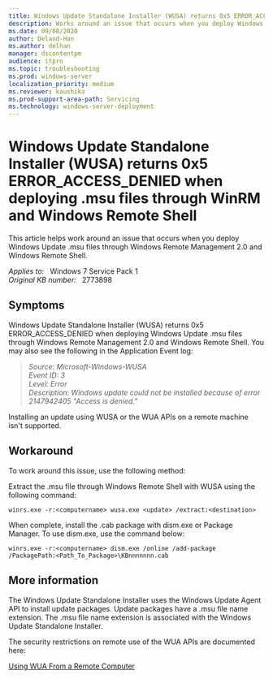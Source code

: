 ```yaml
---
title: Windows Update Standalone Installer (WUSA) returns 0x5 ERROR_ACCESS_DENIED
description: Works around an issue that occurs when you deploy Windows Update .msu files through Windows Remote Management 2.0 and Windows Remote Shell.
ms.date: 09/08/2020
author: Deland-Han
ms.author: delhan
manager: dscontentpm
audience: itpro
ms.topic: troubleshooting
ms.prod: windows-server
localization_priority: medium
ms.reviewer: kaushika
ms.prod-support-area-path: Servicing
ms.technology: windows-server-deployment
---
```

# Windows Update Standalone Installer (WUSA) returns 0x5 ERROR_ACCESS_DENIED when deploying .msu files through WinRM and Windows Remote Shell

This article helps work around an issue that occurs when you deploy Windows Update .msu files through Windows Remote Management 2.0 and Windows Remote Shell.

_Applies to:_ &nbsp; Windows 7 Service Pack 1  
_Original KB number:_ &nbsp; 2773898

## Symptoms

Windows Update Standalone Installer (WUSA) returns 0x5 ERROR_ACCESS_DENIED when deploying Windows Update .msu files through Windows Remote Management 2.0 and Windows Remote Shell. You may also see the following in the Application Event log:

> *Source: Microsoft-Windows-WUSA*  
*Event ID: 3*  
*Level: Error*  
*Description: Windows update could not be installed because of error 2147942405 "Access is denied."*  

Installing an update using WUSA or the WUA APIs on a remote machine isn't supported.

## Workaround

To work around this issue, use the following method:

Extract the .msu file through Windows Remote Shell with WUSA using the following command:

```console
winrs.exe -r:<computername> wusa.exe <update> /extract:<destination>
```

When complete, install the .cab package with dism.exe or Package Manager. To use dism.exe, use the command below:

```console
winrs.exe -r:<computername> dism.exe /online /add-package /PackagePath:<Path_To_Package>\KBnnnnnnn.cab
```

## More information

The Windows Update Standalone Installer uses the Windows Update Agent API to install update packages. Update packages have a .msu file name extension. The .msu file name extension is associated with the Windows Update Standalone Installer.

The security restrictions on remote use of the WUA APIs are documented here:

[Using WUA From a Remote Computer](https://msdn.microsoft.com/library/windows/desktop/aa387288%28v=vs.85%29.aspx)
